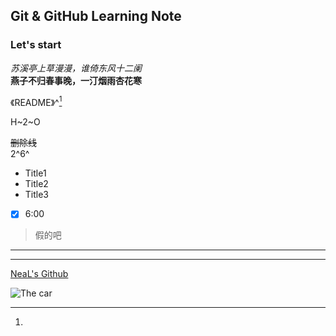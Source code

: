 ## Git & GitHub Learning Note

### Let's start

*苏溪亭上草漫漫，谁倚东风十二阑*\
**燕子不归春事晚，一汀烟雨杏花寒**

《README》^[^1]
[^1]:

H~2~O

~~删除线~~\
2^6^

- Title1
- Title2
- Title3

- [x] 6:00

> 假的吧 

------
******
[NeaL's Github](https://www.github.com/NeeeeeeaL)


![The car](http://pic17.nipic.com/20111031/8166867_002049106165_2.jpg)
